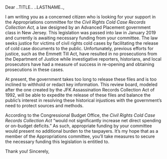 ---
---
Dear ..TITLE.. ..LASTNAME..,

I am writing you as a concerned citizen who is looking for your support in the Appropriations committee for the _Civil Rights Cold Case Records Collection Act,_ a law designed by an Advanced Placement government class in New Jersey. This legislation was passed into law in January 2019 and currently is awaiting necessary funding from your committee. The law seeks justice for victims of civil rights cold cases by facilitating the release of cold case documents to the public. Unfortunately, previous efforts for justice, such as the Emmett Till Act, have resulted in no prosecutions from the Department of Justice while investigative reporters, historians, and local prosecutors have had a measure of success in re-opening and obtaining prosecutions in these cases.

At present, the government takes too long to release these files and is too inclined to withhold or redact key information. This review board, modeled after the one created by the JFK Assassination Records Collection Act of 1992, will be able to expedite the release of these files and balance the public’s interest in resolving these historical injustices with the government’s need to protect sources and methods.

According to the Congressional Budget Office, the _Civil Rights Cold Case Records Collection Act_ “would not significantly increase net direct spending or on-budget deficits.” As such, appropriate funding by your committee would present no additional burden to the taxpayers. It’s my hope that as a member of the Appropriations committee, you’ll take measures to secure the necessary  funding this legislation is entitled to.

Thank you!
Sincerely,
